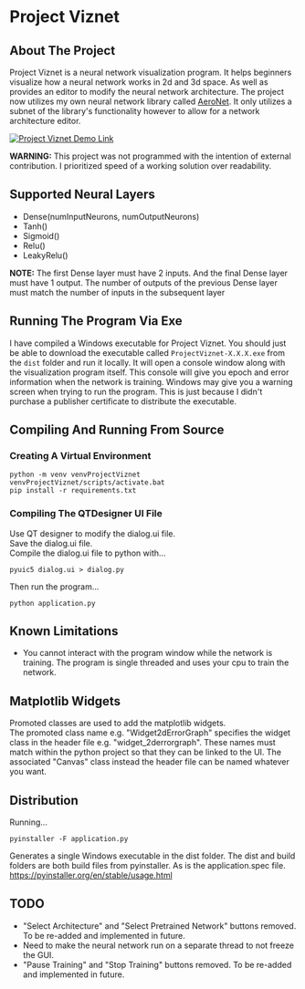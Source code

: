 # Project Viznet

## About The Project
Project Viznet is a neural network visualization program. It helps beginners visualize how a neural network works in 2d and 3d space. As well as provides an editor to modify the neural network architecture. The project now utilizes my own neural network library called [AeroNet](https://github.com/Logon27/AeroNet). It only utilizes a subnet of the library's functionality however to allow for a network architecture editor.

[![Project Viznet Demo Link](https://img.youtube.com/vi/GffIyL9l3gc/0.jpg)](https://www.youtube.com/watch?v=GffIyL9l3gc)

**WARNING:** This project was not programmed with the intention of external contribution. I prioritized speed of a working solution over readability.

## Supported Neural Layers
- Dense(numInputNeurons, numOutputNeurons)
- Tanh()
- Sigmoid()
- Relu()
- LeakyRelu()

**NOTE:** The first Dense layer must have 2 inputs. And the final Dense layer must have 1 output. The number of outputs of the previous Dense layer must match the number of inputs in the subsequent layer

## Running The Program Via Exe
I have compiled a Windows executable for Project Viznet. You should just be able to download the executable called ```ProjectViznet-X.X.X.exe``` from the ```dist``` folder and run it locally. It will open a console window along with the visualization program itself. This console will give you epoch and error information when the network is training. Windows may give you a warning screen when trying to run the program. This is just because I didn't purchase a publisher certificate to distribute the executable.

## Compiling And Running From Source

### Creating A Virtual Environment
```
python -m venv venvProjectViznet
venvProjectViznet/scripts/activate.bat
pip install -r requirements.txt
```

### Compiling The QTDesigner UI File
Use QT designer to modify the dialog.ui file.  
Save the dialog.ui file.  
Compile the dialog.ui file to python with...   
```
pyuic5 dialog.ui > dialog.py
```

Then run the program...  
```
python application.py
```

## Known Limitations
- You cannot interact with the program window while the network is training. The program is single threaded and uses your cpu to train the network.

## Matplotlib Widgets
Promoted classes are used to add the matplotlib widgets.  
The promoted class name e.g. "Widget2dErrorGraph" specifies the widget class in the header file e.g. "widget_2derrorgraph". These names must match within the python project so that they can be linked to the UI. The associated "Canvas" class instead the header file can be named whatever you want.

## Distribution
Running...  
```
pyinstaller -F application.py
```  
Generates a single Windows executable in the dist folder.
The dist and build folders are both build files from pyinstaller. As is the application.spec file.  
https://pyinstaller.org/en/stable/usage.html  

## TODO
- "Select Architecture" and "Select Pretrained Network" buttons removed. To be re-added and implemented in future.
- Need to make the neural network run on a separate thread to not freeze the GUI.
- "Pause Training" and "Stop Training" buttons removed. To be re-added and implemented in future.
